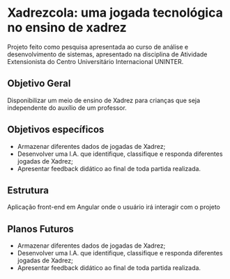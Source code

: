 # Xadrezcola: uma jogada tecnológica no ensino de xadrez

Projeto feito como pesquisa apresentada ao curso de análise e desenvolvimento de sistemas, apresentado na disciplina de Atividade Extensionista do Centro Universitário Internacional UNINTER.

## Objetivo Geral

Disponibilizar um meio de ensino de Xadrez para crianças que seja independente do auxílio de um professor.

## Objetivos específicos

- Armazenar diferentes dados de jogadas de Xadrez;
- Desenvolver uma I.A. que identifique, classifique e responda diferentes jogadas de Xadrez;
- Apresentar feedback didático ao final de toda partida realizada.

## Estrutura

Aplicação front-end em Angular onde o usuário irá interagir com o projeto

## Planos Futuros
- Armazenar diferentes dados de jogadas de Xadrez;
- Desenvolver uma I.A. que identifique, classifique e responda diferentes jogadas de Xadrez;
- Apresentar feedback didático ao final de toda partida realizada.
